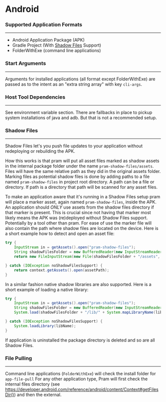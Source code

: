 # Android


### Supported Application Formats
-------------------------------------------------------------------------------
* Android Application Package (APK)
* Gradle Project (With [Shadow Files](#shadow-files) Support)
* FolderWithExe (command line applications)


### Start Arguments
-------------------------------------------------------------------------------
Arguments for installed applications (all format except FolderWithExe) are passed as to the intent as an "extra string array" with key `cli-args`.


### Host Tool Dependencies
-------------------------------------------------------------------------------
See environment variable section. There are fallbacks in place to pickup system installations of java and adb. But that is not a recommended setup.

### Shadow Files
-------------------------------------------------------------------------------
Shadow Files let's you push file updates to your application without redeploying or rebuilding the APK.

How this works is that pram will put all asset files marked as shadow assets in the internal package folder under the
name `pram-shadow-files/assets`. Files will have the same relative path as they did in the original assets folder.
Marking files as potential shadow files is done by adding paths to a file named `pram-shadow-files` in project root
directory. A path can be a file or directory. If path is a directory that path will be scanned for any asset files.

To make an application aware that it's running in a Shadow Files setup pram will place a marker asset, again named
`pram-shadow-files`, inside the APK. An application should _ONLY_ use assets from the shadow files directory if that
 marker is present. This is crucial since not having that marker most likely means the APK was (re)deployed without
 Shadow Files support. Potentially by a tool other than pram. For ease of use the marker file will also contain the
 path where shadow files are located on the device. Here is a short example how to detect and open an asset file:

```java
try {
    InputStream in = getAssets().open("pram-shadow-files");
    String shadowFilesFolder = new BufferedReader(new InputStreamReader(in)).readLine();
    return new FileInputStream(new File(shadowFilesFolder + "/assets", assetPath))

} catch (IOException noShadowFilesSupport) {
    return context.getAssets().open(assetPath);
}
```

In a similar fashion native shadow libraries are also supported. Here is a short example of loading a native library:

```java
try {
    InputStream in = getAssets().open("pram-shadow-files");
    String shadowFilesFolder = new BufferedReader(new InputStreamReader(in)).readLine();
    System.load(shadowFilesFolder + "/lib/" + System.mapLibraryName(libName));

} catch (IOException noShadowFilesSupport) {
    System.loadLibrary(libName);
}
```

If application is uninstalled the package directory is deleted and so are all Shadow Files.

### File Pulling
-------------------------------------------------------------------------------

Command line applications (`FolderWithExe`) will check the install folder for `app-file-pull`
For any other application type, Pram will first check the internal files directory (see https://developer.android.com/reference/android/content/Context#getFilesDir()) and then the external.
